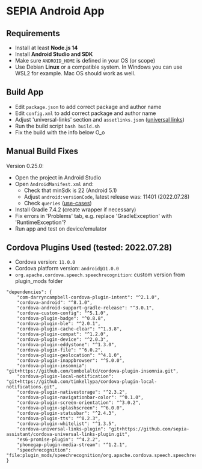 # SEPIA Android App

## Requirements

- Install at least **Node.js 14**
- Install **Android Studio and SDK**
- Make sure `ANDROID_HOME` is defined in your OS (or scope)
- Use Debian **Linux** or a compatible system. In Windows you can use WSL2 for example. Mac OS should work as well.

## Build App

- Edit `package.json` to add correct package and author name
- Edit `config.xml` to add correct package and author name
- Adjust 'universal-links' section and `assetlinks.json` ([universal links](https://developer.android.com/training/app-links/verify-site-associations))
- Run the build script `bash build.sh`
- Fix the build with the info below O_o

## Manual Build Fixes

Version 0.25.0:
- Open the project in Android Studio
- Open `AndroidManifest.xml` and:
  - Check that minSdk is 22 (Android 5.1)
  - Adjust `android:versionCode`, latest release was: 11401 (2022.07.28)
  - Check `queries` ([use-cases](https://developer.android.com/training/package-visibility/use-cases))
- Install Gradle 7.4.2 (create wrapper if necessary)
- Fix errors in 'Problems' tab, e.g. replace 'GradleException' with 'RuntimeException'?
- Run app and test on device/emulator

## Cordova Plugins Used (tested: 2022.07.28)

- Cordova version: `11.0.0`
- Cordova platform version: `android@11.0.0`
- `org.apache.cordova.speech.speechrecognition`: custom version from plugin_mods folder

```
"dependencies": {
	"com-darryncampbell-cordova-plugin-intent": "^2.1.0",
	"cordova-android": "^8.1.0",
	"cordova-android-support-gradle-release": "^3.0.1",
	"cordova-custom-config": "^5.1.0",
	"cordova-plugin-badge": "^0.8.8",
	"cordova-plugin-ble": "^2.0.1",
	"cordova-plugin-cache-clear": "^1.3.8",
	"cordova-plugin-compat": "^1.2.0",
	"cordova-plugin-device": "^2.0.3",
	"cordova-plugin-eddystone": "^1.3.0",
	"cordova-plugin-file": "^6.0.2",
	"cordova-plugin-geolocation": "^4.1.0",
	"cordova-plugin-inappbrowser": "^5.0.0",
	"cordova-plugin-insomnia": "git+https://github.com/tombolaltd/cordova-plugin-insomnia.git",
	"cordova-plugin-local-notification": "git+https://github.com/timkellypa/cordova-plugin-local-notifications.git",
	"cordova-plugin-nativestorage": "^2.3.2",
	"cordova-plugin-navigationbar-color": "^0.1.0",
	"cordova-plugin-screen-orientation": "^3.0.2",
	"cordova-plugin-splashscreen": "^6.0.0",
	"cordova-plugin-statusbar": "^2.4.3",
	"cordova-plugin-tts": "^0.2.3",
	"cordova-plugin-whitelist": "^1.3.5",
	"cordova-universal-links-plugin": "git+https://github.com/sepia-assistant/cordova-universal-links-plugin.git",
	"es6-promise-plugin": "^4.2.2",
	"phonegap-plugin-media-stream": "^1.2.1",
	"speechrecognition": "file:plugin_mods/speechrecognition/org.apache.cordova.speech.speechrecognition"
}
```
